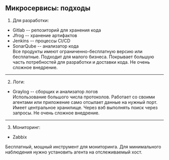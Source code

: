 ## Микросервисы: подходы
1. Для разработки:
* Gitlab -- репозиторий для хранения кода
* Jfrog -- хранение артифактов
* Jenkins -- процессы CI/CD
* SonarQube -- анализатор кода\
Все продукты имеют ограниченно-бесплатную версию или бесплатные. Подходит для малого бизнеса. Покрывает большую часть потребностей для разработки и доставки кода. Не очень сложное внедрение.
---
2. Логи:
* Graylog -- сборщих и анализатор логов\
Использование большого числа протоколов. Работает со своими агентами или приложение само отсылает данные на нужный порт. Имеет центральное хранилище. Через вэб выполнять поиск через запросы. Не очень сложное внедрение.
---
3. Мониторинг:
* Zabbix

Бесплатный, мощный инструмент для мониторинга. Для минимального наблюдения нужно установить агента на отслеживаемый хост.

